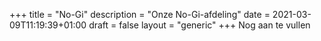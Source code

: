 +++
title = "No-Gi"
description = "Onze No-Gi-afdeling"
date = 2021-03-09T11:19:39+01:00
draft = false
layout = "generic"
+++
Nog aan te vullen